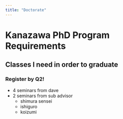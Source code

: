 ```yaml
---
title: "Doctorate"
---
```


# Kanazawa PhD Program Requirements

## Classes I need in order to graduate

### Register by Q2!
- 4 seminars from dave
- 2 seminars from sub advisor
	- shimura sensei
	- ishiguro
	- koizumi
